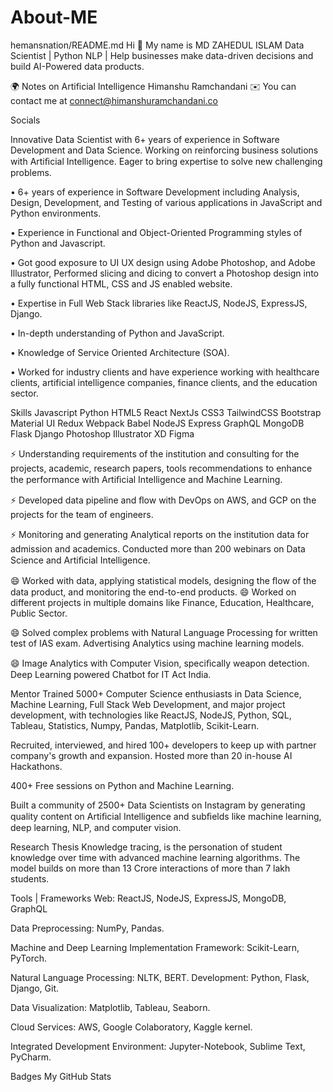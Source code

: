 # About-ME
hemansnation/README.md
Hi 👋 My name is MD ZAHEDUL ISLAM
Data Scientist | Python NLP | Help businesses make data-driven decisions and build AI-Powered data products.


🌍  Notes on Artificial Intelligence Himanshu Ramchandani
✉️  You can contact me at connect@himanshuramchandani.co


Socials
   

Innovative Data Scientist with 6+ years of experience in Software Development and Data Science. Working on reinforcing business solutions with Artiﬁcial Intelligence. Eager to bring expertise to solve new challenging problems.

• 6+ years of experience in Software Development including Analysis, Design, Development, and Testing of various applications in JavaScript and Python environments.

• Experience in Functional and Object-Oriented Programming styles of Python and Javascript.

• Got good exposure to UI UX design using Adobe Photoshop, and Adobe Illustrator, Performed slicing and dicing to convert a Photoshop design into a fully functional HTML, CSS and JS enabled website.

• Expertise in Full Web Stack libraries like ReactJS, NodeJS, ExpressJS, Django.

• In-depth understanding of Python and JavaScript.

• Knowledge of Service Oriented Architecture (SOA).

• Worked for industry clients and have experience working with healthcare clients, artificial intelligence companies, finance clients, and the education sector.

Skills
Javascript Python HTML5 React NextJs CSS3 TailwindCSS Bootstrap Material UI Redux Webpack Babel NodeJS Express GraphQL MongoDB Flask Django Photoshop Illustrator XD Figma

⚡ Understanding requirements of the institution and consulting for the projects, academic, research papers, tools recommendations to enhance the performance with Artiﬁcial Intelligence and Machine Learning.

⚡ Developed data pipeline and ﬂow with DevOps on AWS, and GCP on the projects for the team of engineers.

⚡ Monitoring and generating Analytical reports on the institution data for admission and academics. Conducted more than 200 webinars on Data Science and Artiﬁcial Intelligence.

😄 Worked with data, applying statistical models, designing the ﬂow of the data product, and monitoring the end-to-end products. 😄 Worked on different projects in multiple domains like Finance, Education, Healthcare, Public Sector.

😄 Solved complex problems with Natural Language Processing for written test of IAS exam. Advertising Analytics using machine learning models.

😄 Image Analytics with Computer Vision, speciﬁcally weapon detection. Deep Learning powered Chatbot for IT Act India.

Mentor
Trained 5000+ Computer Science enthusiasts in Data Science, Machine Learning, Full Stack Web Development, and major project development, with technologies like ReactJS, NodeJS, Python, SQL, Tableau, Statistics, Numpy, Pandas, Matplotlib, Scikit-Learn.

Recruited, interviewed, and hired 100+ developers to keep up with partner company's growth and expansion. Hosted more than 20 in-house AI Hackathons.

400+ Free sessions on Python and Machine Learning.

Built a community of 2500+ Data Scientists on Instagram by generating quality content on Artiﬁcial Intelligence and subﬁelds like machine learning, deep learning, NLP, and computer vision.

Research Thesis
Knowledge tracing, is the personation of student knowledge over time with advanced machine learning algorithms. The model builds on more than 13 Crore interactions of more than 7 lakh students.

Tools | Frameworks
Web: ReactJS, NodeJS, ExpressJS, MongoDB, GraphQL

Data Preprocessing: NumPy, Pandas.

Machine and Deep Learning Implementation Framework: Scikit-Learn, PyTorch.

Natural Language Processing: NLTK, BERT. Development: Python, Flask, Django, Git.

Data Visualization: Matplotlib, Tableau, Seaborn.

Cloud Services: AWS, Google Colaboratory, Kaggle kernel.

Integrated Development Environment: Jupyter-Notebook, Sublime Text, PyCharm.

Badges
My GitHub Stats
